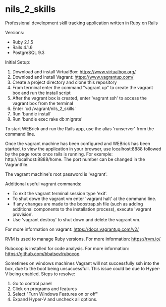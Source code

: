 # nils_2_skills
Professional development skill tracking application written in Ruby on Rails

Versions:
* Ruby 2.1.5
* Rails 4.1.6
* PostgreSQL 9.3

Initial Setup:
  1. Download and install VirtualBox: https://www.virtualbox.org/
  2. Download and install Vagrant: https://www.vagrantup.com/
  3. Create a project directory and clone this repository
  4. From terminal enter the command "vagrant up" to create the vagrant box and run the install script
  5. After the vagrant box is created, enter 'vagrant ssh' to access the vagrant box from the terminal
  6. Enter 'cd /vagrant/nils_2_skills'
  7. Run 'bundle install'
  8. Run 'bundle exec rake db:migrate'

To start WEBrick and run the Rails app, use the alias 'runserver' from the command line.

Once the vagrant machine has been configured and WEBrick has been started, to view the application in your browser, use localhost:8888 followed by the page route once rails is running. For example: http://localhost:8888/home. The port number can be changed in the Vagrantfile.

The vagrant machine's root password is 'vagrant'.

Additional useful vagrant commands:
* To exit the vagrant terminal session type 'exit'.
* To shut down the vagrant vm enter 'vagrant halt' at the command line.
* If any changes are made to the boostrap.sh file (such as adding additional components to the installation process), execute 'vagrant provision'.
* Use 'vagrant destroy' to shut down and delete the vagrant vm.

For more information on vagrant: https://docs.vagrantup.com/v2/

RVM is used to manage Ruby versions. For more information: https://rvm.io/

Rubocop is installed for code analysis. For more information: https://github.com/bbatsov/rubocop

Sometimes on windows machines Vagrant will not successfully ssh into the box, due to the boot being unsuccessfull. This issue could be due to Hyper-V being enabled. Steps to resolve:
  1. Go to control panel
  2. Click on programs and features
  3. Select "Turn Windows Features on or off"
  4. Expand Hyper-V and uncheck all options.